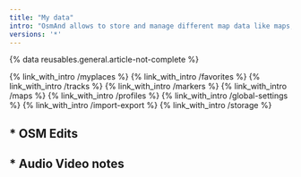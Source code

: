 ```yaml
---
title: "My data"
intro: "OsmAnd allows to store and manage different map data like maps, points, tracks; personal data like settings of the application profile."
versions: '*'
---
```


{% data reusables.general.article-not-complete %}

{% link_with_intro /myplaces %}
{% link_with_intro /favorites %}
{% link_with_intro /tracks %}
{% link_with_intro /markers %}
{% link_with_intro /maps %}
{% link_with_intro /profiles %}
{% link_with_intro /global-settings %}
{% link_with_intro /import-export %}
{% link_with_intro /storage %}

## * OSM Edits
## * Audio Video notes 


